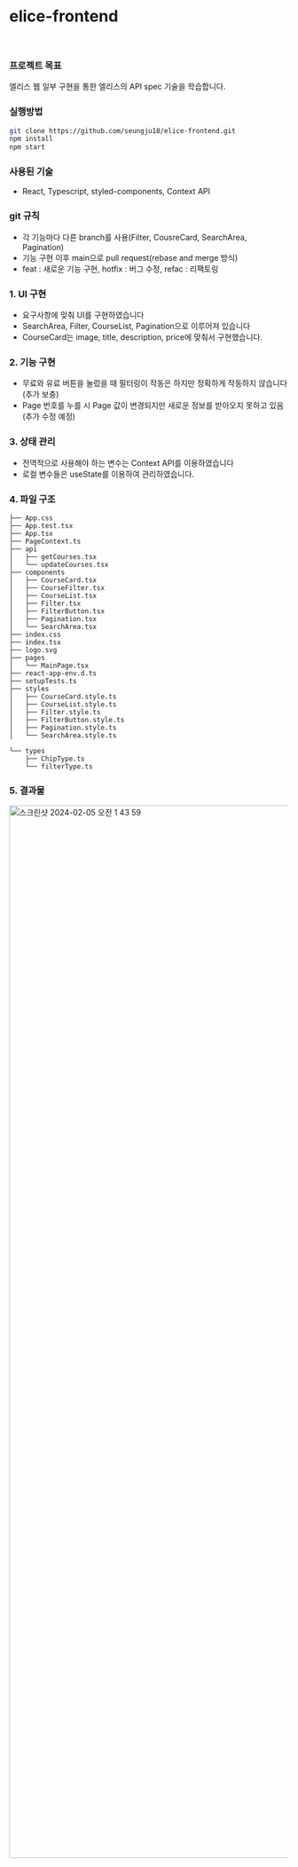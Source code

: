 # elice-frontend

</br>

### 프로젝트 목표
엘리스 웹 일부 구현을 통한 엘리스의 API spec 기술을 학습합니다.

### 실행방법 
```sh
git clone https://github.com/seungju18/elice-frontend.git
npm install
npm start
```

### 사용된 기술
- React, Typescript, styled-components, Context API

### git 규칙
- 각 기능마다 다른 branch를 사용(Filter, CousreCard, SearchArea, Pagination)
- 기능 구현 이후 main으로 pull request(rebase and merge 방식)
- feat : 새로운 기능 구현, hotfix : 버그 수정, refac : 리팩토링

### 1. UI 구현
- 요구사항에 맞춰 UI를 구현하였습니다
- SearchArea, Filter, CourseList, Pagination으로 이루어져 있습니다
- CourseCard는 image, title, description, price에 맞춰서 구현했습니다.

### 2. 기능 구현
- 무료와 유료 버튼을 눌렀을 때 필터링이 작동은 하지만 정확하게 작동하지 않습니다(추가 보충)
- Page 번호를 누를 시 Page 값이 변경되지만 새로운 정보를 받아오지 못하고 있음(추가 수정 예정)

### 3. 상태 관리
- 전역적으로 사용해야 하는 변수는 Context API를 이용하였습니다
- 로컬 변수들은 useState를 이용하여 관리하였습니다.

### 4. 파일 구조
```
├── App.css
├── App.test.tsx
├── App.tsx
├── PageContext.ts
├── api
│   ├── getCourses.tsx
│   └── updateCourses.tsx
├── components
│   ├── CourseCard.tsx
│   ├── CourseFilter.tsx
│   ├── CourseList.tsx
│   ├── Filter.tsx
│   ├── FilterButton.tsx
│   ├── Pagination.tsx
│   └── SearchArea.tsx
├── index.css
├── index.tsx
├── logo.svg
├── pages
│   └── MainPage.tsx
├── react-app-env.d.ts
├── setupTests.ts
├── styles
│   ├── CourseCard.style.ts
│   ├── CourseList.style.ts
│   ├── Filter.style.ts
│   ├── FilterButton.style.ts
│   ├── Pagination.style.ts
│   └── SearchArea.style.ts

└── types
    ├── ChipType.ts
    └── filterType.ts
```
    
### 5. 결과물
<img width="1898" alt="스크린샷 2024-02-05 오전 1 43 59" src="https://github.com/seungju18/elice-frontend/assets/43843214/653b7c86-837e-4172-a9ed-911543ba63be">
